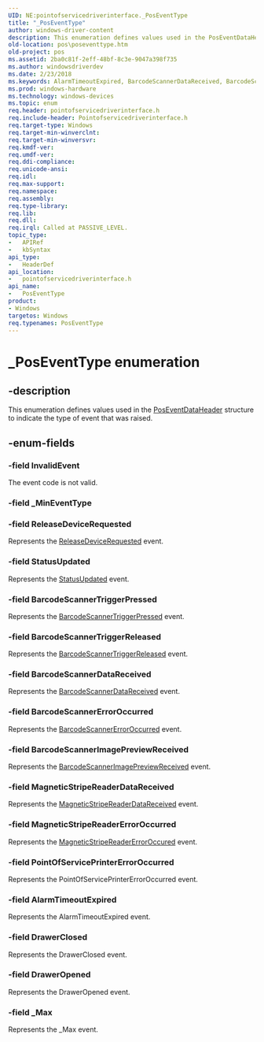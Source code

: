 ```yaml
---
UID: NE:pointofservicedriverinterface._PosEventType
title: "_PosEventType"
author: windows-driver-content
description: This enumeration defines values used in the PosEventDataHeader structure to indicate the type of event that was raised.
old-location: pos\poseventtype.htm
old-project: pos
ms.assetid: 2ba0c81f-2eff-48bf-8c3e-9047a398f735
ms.author: windowsdriverdev
ms.date: 2/23/2018
ms.keywords: AlarmTimeoutExpired, BarcodeScannerDataReceived, BarcodeScannerErrorOccurred, BarcodeScannerImagePreviewReceived, BarcodeScannerTriggerPressed, BarcodeScannerTriggerReleased, DrawerClosed, DrawerOpened, InvalidEvent, MagneticStripeReaderDataReceived, MagneticStripeReaderErrorOccurred, PointOfServicePrinterErrorOccurred, PosEventType, PosEventType enumeration, ReleaseDeviceRequested, StatusUpdated, _Max, _PosEventType, pointofservicedriverinterface/AlarmTimeoutExpired, pointofservicedriverinterface/BarcodeScannerDataReceived, pointofservicedriverinterface/BarcodeScannerErrorOccurred, pointofservicedriverinterface/BarcodeScannerImagePreviewReceived, pointofservicedriverinterface/BarcodeScannerTriggerPressed, pointofservicedriverinterface/BarcodeScannerTriggerReleased, pointofservicedriverinterface/DrawerClosed, pointofservicedriverinterface/DrawerOpened, pointofservicedriverinterface/InvalidEvent, pointofservicedriverinterface/MagneticStripeReaderDataReceived, pointofservicedriverinterface/MagneticStripeReaderErrorOccurred, pointofservicedriverinterface/PointOfServicePrinterErrorOccurred, pointofservicedriverinterface/PosEventType, pointofservicedriverinterface/ReleaseDeviceRequested, pointofservicedriverinterface/StatusUpdated, pointofservicedriverinterface/_Max, pos.poseventtype
ms.prod: windows-hardware
ms.technology: windows-devices
ms.topic: enum
req.header: pointofservicedriverinterface.h
req.include-header: Pointofservicedriverinterface.h
req.target-type: Windows
req.target-min-winverclnt: 
req.target-min-winversvr: 
req.kmdf-ver: 
req.umdf-ver: 
req.ddi-compliance: 
req.unicode-ansi: 
req.idl: 
req.max-support: 
req.namespace: 
req.assembly: 
req.type-library: 
req.lib: 
req.dll: 
req.irql: Called at PASSIVE_LEVEL.
topic_type:
-	APIRef
-	kbSyntax
api_type:
-	HeaderDef
api_location:
-	pointofservicedriverinterface.h
api_name:
-	PosEventType
product:
- Windows
targetos: Windows
req.typenames: PosEventType
---
```


# _PosEventType enumeration


## -description


This enumeration defines values used in the <a href="https://msdn.microsoft.com/library/windows/hardware/dn772232">PosEventDataHeader</a> structure to indicate the type of event that was raised.


## -enum-fields




### -field InvalidEvent

The event code is not valid.


### -field _MinEventType


### -field ReleaseDeviceRequested

Represents the <a href="https://msdn.microsoft.com/library/windows/hardware/dn790033">ReleaseDeviceRequested</a> event.


### -field StatusUpdated

Represents the <a href="https://msdn.microsoft.com/library/windows/hardware/dn790040">StatusUpdated</a> event.


### -field BarcodeScannerTriggerPressed

Represents the <a href="https://msdn.microsoft.com/library/windows/hardware/dn757468">BarcodeScannerTriggerPressed</a> event.


### -field BarcodeScannerTriggerReleased

Represents the <a href="https://msdn.microsoft.com/library/windows/hardware/dn757469">BarcodeScannerTriggerReleased</a> event.


### -field BarcodeScannerDataReceived

Represents the <a href="https://msdn.microsoft.com/library/windows/hardware/dn757463">BarcodeScannerDataReceived</a> event.


### -field BarcodeScannerErrorOccurred

Represents the <a href="https://msdn.microsoft.com/library/windows/hardware/dn757464">BarcodeScannerErrorOccurred</a> event.


### -field BarcodeScannerImagePreviewReceived

Represents the <a href="https://msdn.microsoft.com/library/windows/hardware/dn757466">BarcodeScannerImagePreviewReceived</a> event.


### -field MagneticStripeReaderDataReceived

Represents the <a href="https://msdn.microsoft.com/library/windows/hardware/dn772149">MagneticStripeReaderDataReceived</a> event.


### -field MagneticStripeReaderErrorOccurred

Represents the <a href="https://msdn.microsoft.com/library/windows/hardware/dn772151">MagneticStripeReaderErrorOccured</a> event.


### -field PointOfServicePrinterErrorOccurred

Represents the PointOfServicePrinterErrorOccurred event.


### -field AlarmTimeoutExpired

Represents the AlarmTimeoutExpired event.


### -field DrawerClosed

Represents the DrawerClosed event.


### -field DrawerOpened

Represents the DrawerOpened event.


### -field _Max

Represents the _Max event.

